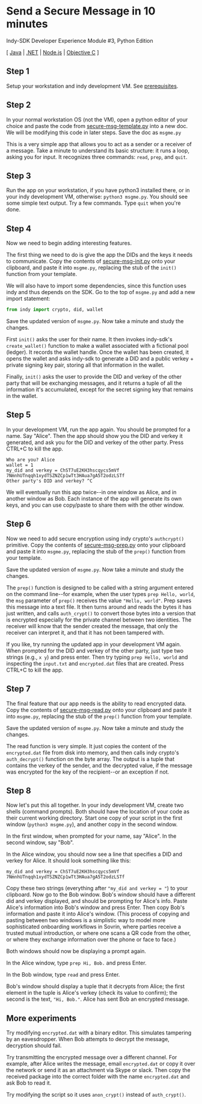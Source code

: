 # Send a Secure Message in 10 minutes
Indy-SDK Developer Experience Module #3, Python Edition

[ [Java](../java/send-secure-msg.md) | [.NET](../dotnet/send-secure-msg.md) | [Node.js](../node/send-secure-msg.md) | [Objective C](../objectivec/send-secure-msg.md) ]


## Step 1

Setup your workstation and indy development VM. See [prerequisites](../prerequisites).

## Step 2

In your normal workstation OS (not the VM), open a python editor of your
choice and paste the code from [secure-msg-template.py](secure-msg-template.py)
into a new doc. We will be modifying this code in later steps. Save the
doc as `msgme.py`

This is a very simple app that allows you to act as a sender or a receiver
of a message. Take a minute to understand its basic structure: it runs a
loop, asking you for input. It recognizes three commands: `read`, `prep`,
and `quit`.

## Step 3

Run the app on your workstation, if you have python3 installed there, or
in your indy development VM, otherwise: `python3 msgme.py`. You should
see some simple text output. Try a few commands. Type `quit` when you're done.


## Step 4

Now we need to begin adding interesting features.

The first thing we need to do is give the app the DIDs and the keys it
needs to communicate. Copy the contents of [secure-msg-init.py](secure-msg-init.py)
onto your clipboard, and paste it into `msgme.py`, replacing the stub of
the `init()` function from your template.

We will also have to import some dependencies, since this function uses
indy and thus depends on the SDK. Go to the top of `msgme.py` and add
a new import statement:

  ```python
from indy import crypto, did, wallet
```

Save the updated version of `msgme.py`. Now take a minute and study the changes.

First `init()` asks the user for their name. It then invokes indy-sdk's
`create_wallet()` function to make a wallet associated with a fictional
pool (ledger). It records the wallet handle. Once the wallet has been
created, it opens the wallet and asks indy-sdk to generate a DID and a
public verkey + private signing key pair, storing all that information
in the wallet.

Finally, `init()` asks the user to provide the DID and verkey of the
other party that will be exchanging messages, and it returns a tuple of
all the information it's accumulated, except for the secret signing key
that remains in the wallet.

## Step 5

In your development VM, run the app again. You should be prompted for
a name. Say "Alice". Then the app should show you the DID and verkey it
generated, and ask you for the DID and verkey of the other party. Press
CTRL+C to kill the app.

```vagrant@development:/src/indy-sdk/samples/python/src$ python3 msgme1.py
Who are you? Alice
wallet = 1
my_did and verkey = ChST7uE2KH3hscqycs5mVf 7NmnhUTnqqh1xydTSZNZCp1wTt3HAua7gA5T2odzLSTf
Other party's DID and verkey? ^C
```

We will eventually run this app twice--in one window as Alice, and in another
window as Bob. Each instance of the app will generate its own keys, and
you can use copy/paste to share them with the other window.

## Step 6

Now we need to add secure encryption using indy crypto's `authcrypt()`
primitive. Copy the contents of [secure-msg-prep.py](secure-msg-prep.py)
onto your clipboard and paste it into `msgme.py`, replacing the stub of
the `prep()` function from your template.

Save the updated version of `msgme.py`. Now take a minute and study the changes.

The `prep()` function is designed to be called with a string argument entered
on the command line--for example, when the user types `prep Hello, world`, the
`msg` parameter of `prep()` receives the value `"Hello, world"`. Prep saves
this message into a text file. It then turns around and reads the bytes it
has just written, and calls `auth_crypt()` to convert those bytes into a
version that is encrypted especially for the private channel between two
identities. The receiver will know that the sender created the message, that
only the receiver can interpret it, and that it has not been tampered with.

If you like, try running the updated app in your development VM again. When
prompted for the DID and verkey of the other party, just type two strings (e.g., `x y`)
and press enter. Then try typing `prep Hello, world` and inspecting the
`input.txt` and `encrypted.dat` files that are created. Press CTRL+C to
kill the app.

## Step 7

The final feature that our app needs is the ability to read encrypted data.
Copy the contents of [secure-msg-read.py](secure-msg-read.py) onto your
clipboard and paste it into `msgme.py`, replacing the stub of the `prep()`
function from your template.

Save the updated version of `msgme.py`. Now take a minute and study the
changes.

The read function is very simple. It just copies the content of the
`encrypted.dat` file from disk into memory, and then calls indy crypto's
`auth_decrypt()` function on the byte array. The output is a tuple that
contains the verkey of the sender, and the decrypted value, if the
message was encrypted for the key of the recipient--or an exception if
not.

## Step 8

Now let's put this all together. In your indy development VM, create two
shells (command prompts). Both should have the location of your code as
their current working directory. Start one copy of your script in the first
window (`python3 msgme.py`), and another copy in the second window.

In the first window, when prompted for your name, say "Alice".  In the
second window, say "Bob".

In the Alice window, you should now see a line that specifies a DID and
verkey for Alice. It should look something like this:

```
my_did and verkey = ChST7uE2KH3hscqycs5mVf 7NmnhUTnqqh1xydTSZNZCp1wTt3HAua7gA5T2odzLSTf
```

Copy these two strings (everything after `"my_did and verkey = "`) to your
clipboard. Now go to the Bob window. Bob's window should have a different
did and verkey displayed, and should be prompting for Alice's info.
Paste Alice's information into Bob's window and press Enter. Then copy
Bob's information and paste it into Alice's window. (This process of copying
and pasting between two windows is a simplistic way to model more sophisticated
onboarding workflows in Sovrin, where parties receive a trusted mutual
introduction, or where one scans a QR code from the other, or where they
exchange information over the phone or face to face.)

Both windows should now be displaying a prompt again.

In the Alice window, type `prep Hi, Bob.` and press Enter.

In the Bob window, type `read` and press Enter.

Bob's window should display a tuple that it decrypts from Alice; the first
element in the tuple is Alice's verkey (check its value to confirm); the
second is the text, `"Hi, Bob."`. Alice has sent Bob an encrypted message.

## More experiments

Try modifying `encrypted.dat` with a binary editor. This simulates tampering by
an eavesdropper. When Bob attempts to decrypt the message, decryption should
fail.

Try transmitting the encrypted message over a different channel. For example,
after Alice writes the message, email `encrypted.dat` or copy it over the network
or send it as an attachment via Skype or slack. Then copy the received package
into the correct folder with the name `encrypted.dat` and ask Bob to read it.

Try modifying the script so it uses `anon_crypt()` instead of `auth_crypt()`.




